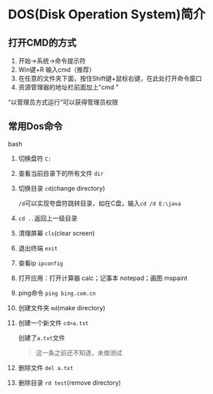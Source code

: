 # DOS(Disk Operation System)简介

## 打开CMD的方式

1. 开始->系统->命令提示符
2. Win键+R 输入cmd（推荐）
3. 在任意的文件夹下面，按住Shift键+鼠标右键，在此处打开命令窗口
4. 资源管理器的地址栏前面加上"cmd "

“以管理员方式运行”可以获得管理员权限

## 常用Dos命令

bash
1. 切换盘符 `C:`

2. 查看当前目录下的所有文件 `dir`

3. 切换目录 `cd`(change directory)

   `/d`可以实现夸盘符跳转目录，如在C盘，输入`cd /d E:\java`

4. `cd ..`返回上一级目录

5. 清理屏幕 `cls`(clear screen)

6. 退出终端 `exit`

7. 查看ip `ipconfig`

8. 打开应用：打开计算器 calc；记事本 notepad；画图 mspaint

9. ping命令 ```ping bing.com.cn```

10. 创建文件夹 `md`(make directory)

11. 创建一个新文件 `cd>a.txt` 

    创建了`a.txt`文件

    > 这一条之前还不知道，未做测试

12. 删除文件 `del a.txt`

13. 删除目录 `rd test`(remove directory)



